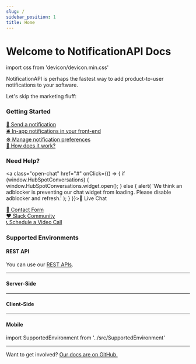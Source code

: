 ```yaml
---
slug: /
sidebar_position: 1
title: Home
---
```


# Welcome to NotificationAPI Docs

import css from 'devicon/devicon.min.css'

NotificationAPI is perhaps the fastest way to add product-to-user notifications to your software.

Let's skip the marketing fluff:

### Getting Started

[🚀 Send a notification ](quick-start/send-a-notification) <br/>
[🛎 In-app notifications in your front-end](quick-start/display-inapp-notifications) <br/>
[⚙️ Manage notification preferences](quick-start/manage-preferences) <br/>
[📄 How does it work?](quick-start/how-does-it-work)

### Need Help?

<a class="open-chat" href="#" onClick={() => {
if (window.HubSpotConversations) {
window.HubSpotConversations.widget.open();
} else {
alert(
'We think an adblocker is preventing our chat widget from loading. Please disable adblocker and refresh.'
);
}
}}>💬 Live Chat</a><br/>

[ 📧 Contact Form ](https://www.notificationapi.com/contact) <br/>
[ ❤️ Slack Community](https://join.slack.com/t/notificationapi-comm/shared_invite/zt-ygbwiyip-6eA~A8pxmhGZpk~B14BL7w)<br/>
[ 📞 Schedule a Video Call](https://calendly.com/notificationapi)

### Supported Environments

#### REST API

You can use our [REST APIs](reference/api).

---

#### Server-Side

<div style={{display: 'flex', flexWrap: 'wrap', columnGap: 64, rowGap: 32, marginBottom: 32}}>
    <SupportedEnvironment logo="devicon-nodejs-plain" name="Node.js" path="" />
    <SupportedEnvironment logo="devicon-typescript-plain" name="Typescript" path="" />
    <SupportedEnvironment logo="devicon-python-plain" name="Python" path="" />
    <SupportedEnvironment logo="devicon-php-plain" name="PHP" path="" />
    <SupportedEnvironment logo="devicon-go-original-wordmark" name="Go" path="" />
    <SupportedEnvironment logo="devicon-csharp-plain" name="C#" path="" />
    <SupportedEnvironment logo="devicon-ruby-plain" name="Ruby" path="" />
</div>

---

#### Client-Side

<div style={{display: 'flex', flexWrap: 'wrap', columnGap: 64, rowGap: 32, marginBottom: 32}}>
    <SupportedEnvironment  logo="devicon-react-plain" name="React" path="" />
    <SupportedEnvironment  logo="devicon-nextjs-plain" name="Next.js" path="" />
    <SupportedEnvironment  logo="devicon-javascript-plain" name="JavaScript" path="" />
    <SupportedEnvironment  logo="devicon-angularjs-plain" name="Angular" path="" />
    <SupportedEnvironment  logo="devicon-vuejs-plain" name="Vue" path="" />
</div>

---

#### Mobile

<div style={{display: 'flex', flexWrap: 'wrap', columnGap: 64, rowGap: 32, marginBottom: 32}}>
    <SupportedEnvironment  logo="devicon-apple-plain" name="iOS" path="" />
    <SupportedEnvironment logo="devicon-android-plain" name="Android" path="" />
</div>

import SupportedEnvironment from '../src/SupportedEnvironment'

---

Want to get involved? [Our docs are on GitHub.](https://github.com/notificationapi-com/docs)
